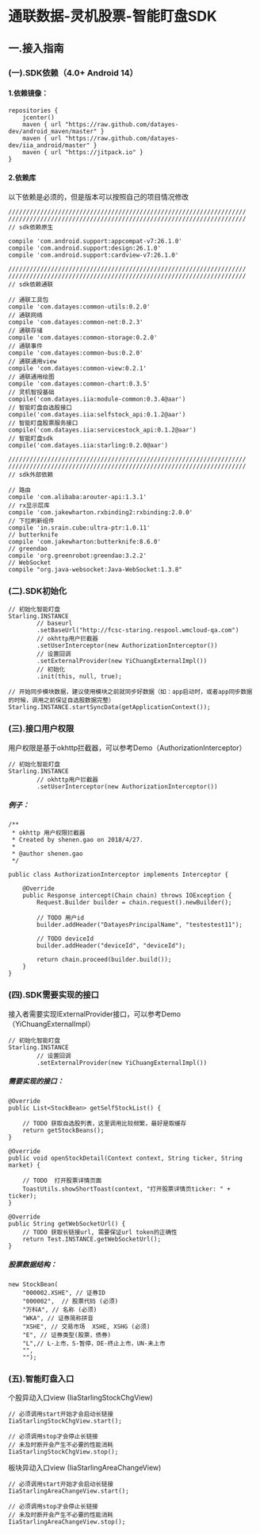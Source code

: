 # 通联数据-灵机股票-智能盯盘SDK
## 一.接入指南

### (一).SDK依赖（4.0+ Android 14）

#### 1.依赖镜像：

    repositories {
        jcenter()
        maven { url "https://raw.github.com/datayes-dev/android_maven/master" }
        maven { url "https://raw.github.com/datayes-dev/iia_android/master" }
        maven { url "https://jitpack.io" }
    }
    
#### 2.依赖库

以下依赖是必须的，但是版本可以按照自己的项目情况修改

    ///////////////////////////////////////////////////////////////////
    ///////////////////////////////////////////////////////////////////
    // sdk依赖原生

    compile 'com.android.support:appcompat-v7:26.1.0'
    compile 'com.android.support:design:26.1.0'
    compile 'com.android.support:cardview-v7:26.1.0'

    ///////////////////////////////////////////////////////////////////
    ///////////////////////////////////////////////////////////////////
    // sdk依赖通联

    // 通联工具包
    compile 'com.datayes:common-utils:0.2.0'
    // 通联网络
    compile 'com.datayes:common-net:0.2.3'
    // 通联存储
    compile 'com.datayes:common-storage:0.2.0'
    // 通联事件
    compile 'com.datayes:common-bus:0.2.0'
    // 通联通用view
    compile 'com.datayes:common-view:0.2.1'
    // 通联通用绘图
    compile 'com.datayes:common-chart:0.3.5'
    // 灵机智投基础
    compile('com.datayes.iia:module-common:0.3.4@aar')
    // 智能盯盘自选股接口
    compile('com.datayes.iia:selfstock_api:0.1.2@aar')
    // 智能盯盘股票服务接口
    compile('com.datayes.iia:servicestock_api:0.1.2@aar')
    // 智能盯盘sdk
    compile('com.datayes.iia:starling:0.2.0@aar')

    ///////////////////////////////////////////////////////////////////
    ///////////////////////////////////////////////////////////////////
    // sdk外部依赖

    // 路由
    compile 'com.alibaba:arouter-api:1.3.1'
    // rx显示层库
    compile 'com.jakewharton.rxbinding2:rxbinding:2.0.0'
    // 下拉刷新组件
    compile 'in.srain.cube:ultra-ptr:1.0.11'
    // butterknife
    compile 'com.jakewharton:butterknife:8.6.0'
    // greendao
    compile 'org.greenrobot:greendao:3.2.2'
    // WebSocket
    compile "org.java-websocket:Java-WebSocket:1.3.8"
   

### (二).SDK初始化

    // 初始化智能盯盘
    Starling.INSTANCE
            // baseurl
            .setBaseUrl("http://fcsc-staring.respool.wmcloud-qa.com")
            // okhttp用户拦截器
            .setUserInterceptor(new AuthorizationInterceptor())
            // 设置回调
            .setExternalProvider(new YiChuangExternalImpl())
            // 初始化
            .init(this, null, true);

    // 开始同步模块数据，建议使用模块之前就同步好数据（如：app启动时，或者app同步数据的时候，调用之前保证自选股数据完整）
    Starling.INSTANCE.startSyncData(getApplicationContext());
    
    
### (三).接口用户权限

用户权限是基于okhttp拦截器，可以参考Demo（AuthorizationInterceptor）


    // 初始化智能盯盘
    Starling.INSTANCE
            // okhttp用户拦截器
            .setUserInterceptor(new AuthorizationInterceptor())
            
##### 例子：   
            
    /**
     * okhttp 用户权限拦截器
     * Created by shenen.gao on 2018/4/27.
     *
     * @author shenen.gao
     */
    
    public class AuthorizationInterceptor implements Interceptor {
    
        @Override
        public Response intercept(Chain chain) throws IOException {
            Request.Builder builder = chain.request().newBuilder();
    
            // TODO 用户id
            builder.addHeader("DatayesPrincipalName", "testestest11");
    
            // TODO deviceId
            builder.addHeader("deviceId", "deviceId");
    
            return chain.proceed(builder.build());
        }
    }


### (四).SDK需要实现的接口

接入者需要实现IExternalProvider接口，可以参考Demo（YiChuangExternalImpl）
        
    // 初始化智能盯盘
    Starling.INSTANCE
            // 设置回调
            .setExternalProvider(new YiChuangExternalImpl())
            
##### 需要实现的接口：             

    @Override
    public List<StockBean> getSelfStockList() {

        // TODO 获取自选股列表，这里调用比较频繁，最好是取缓存
        return getStockBeans();
    }

    @Override
    public void openStockDetail(Context context, String ticker, String market) {

        // TODO  打开股票详情页面
        ToastUtils.showShortToast(context, "打开股票详情页ticker: " + ticker);
    }

    @Override
    public String getWebSocketUrl() {
        // TODO 获取长链接url, 需要保证url token的正确性
        return Test.INSTANCE.getWebSocketUrl();
    }
    
##### 股票数据结构：    
    
    new StockBean(
        "000002.XSHE", // 证券ID
        "000002",  // 股票代码 (必须)
        "万科A", // 名称 (必须)
        "WKA", // 证券简称拼音
        "XSHE", // 交易市场  XSHE, XSHG (必须)
        "E", // 证券类型(股票，债券)
        "L",// L-上市，S-暂停，DE-终止上市，UN-未上市
        "",
        "");
    
### (五).智能盯盘入口    

个股异动入口view (IiaStarlingStockChgView)

    // 必须调用start开始才会启动长链接
    IiaStarlingStockChgView.start();
    
    // 必须调用stop才会停止长链接
    // 未及时断开会产生不必要的性能消耗
    IiaStarlingStockChgView.stop();


板块异动入口view (IiaStarlingAreaChangeView)

    // 必须调用start开始才会启动长链接
    IiaStarlingAreaChangeView.start();
    
    // 必须调用stop才会停止长链接
    // 未及时断开会产生不必要的性能消耗
    IiaStarlingAreaChangeView.stop();